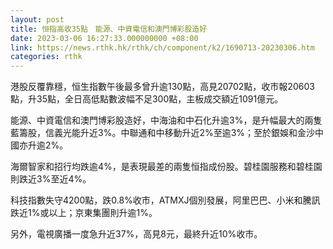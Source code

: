 ```yaml
---
layout: post
title: 恒指高收35點　能源、中資電信和澳門博彩股造好
date: 2023-03-06 16:27:33.000000000 +08:00
link: https://news.rthk.hk/rthk/ch/component/k2/1690713-20230306.htm
categories: rthk
---
```


港股反覆靠穩，恒生指數午後最多曾升逾130點，高見20702點，收市報20603點，升35點，全日高低點數波幅不足300點，主板成交額近1091億元。

能源、中資電信和澳門博彩股造好，中海油和中石化升逾3%，是升幅最大的兩隻藍籌股，信義光能升近3%。中聯通和中移動升近2%至逾3%；至於銀娛和金沙中國亦升逾2%。

海爾智家和招行均跌逾4%，是表現最差的兩隻恒指成份股。碧桂園服務和碧桂園則跌近3%至近4%。

科技指數失守4200點，跌0.8%收市，ATMXJ個別發展，阿里巴巴、小米和騰訊跌近1%或以上；京東集團則升逾1%。

另外，電視廣播一度急升近37%，高見8元，最終升近10%收市。
